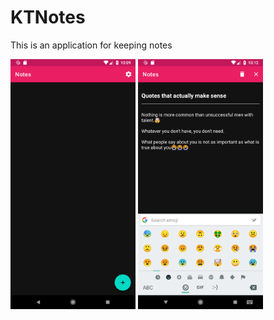 # KTNotes

This is an application for keeping notes


<img src="https://github.com/onumengine/onumengine.github.io/blob/main/appScreenshots/KT_note_list_activity.png " alt="HomeScreen" width="200">
<img src="https://github.com/onumengine/onumengine.github.io/blob/main/appScreenshots/KT_note_activity.png" alt="NoteEditorPage" width="200">
